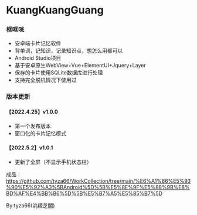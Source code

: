 # KuangKuangGuang
### 框哐咣
- 安卓端卡片记忆软件
- 背单词，记知识，记录知识点，想怎么用都可以
- Android Studio项目
- 基于安卓原生WebView+Vue+ElementUI+Jquery+Layer
- 保存的卡片使用SQLite数据库进行处理
- 支持完全脱机情况下使用过

### 版本更新
#### 【2022.4.25】v1.0.0
- 第一个发布版本
- 窗口化的卡片记忆模式

#### 【2022.5.2】v1.0.1
- 更新了全屏（不显示手机状态栏）

成品：https://github.com/tyza66/WorkCollection/tree/main/%E6%A1%86%E5%93%90%E5%92%A3%5BAndroid%5D%5B%E5%8E%9F%E5%88%9B%E8%BD%AF%E4%BB%B6%5D%5B%E5%B7%A5%E5%85%B7%5D

By:tyza66(洮羱芝闇)
